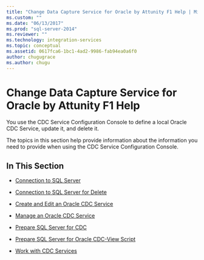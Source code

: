 ```yaml
---
title: "Change Data Capture Service for Oracle by Attunity F1 Help | Microsoft Docs"
ms.custom: ""
ms.date: "06/13/2017"
ms.prod: "sql-server-2014"
ms.reviewer: ""
ms.technology: integration-services
ms.topic: conceptual
ms.assetid: 0617fca6-1bc1-4ad2-9986-fab94ea0a6f0
author: chugugrace
ms.author: chugu
---
```

# Change Data Capture Service for Oracle by Attunity F1 Help
  You use the CDC Service Configuration Console to define a local Oracle CDC Service, update it, and delete it.  
  
 The topics in this section help provide information about the information you need to provide when using the CDC Service Configuration Console.  
  
## In This Section  
  
-   [Connection to SQL Server](connection-to-sql-server.md)  
  
-   [Connection to SQL Server for Delete](connection-to-sql-server-for-delete.md)  
  
-   [Create and Edit an Oracle CDC Service](create-and-edit-an-oracle-cdc-service.md)  
  
-   [Manage an Oracle CDC Service](manage-an-oracle-cdc-service.md)  
  
-   [Prepare SQL Server for CDC](prepare-sql-server-for-cdc.md)  
  
-   [Prepare SQL Server for Oracle CDC-View Script](prepare-sql-server-for-oracle-cdc-view-script.md)  
  
-   [Work with CDC Services](work-with-cdc-services.md)  
  
  
